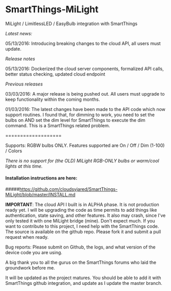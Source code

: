 # SmartThings-MiLight
MiLight / LimitlessLED / EasyBulb integration with SmartThings

*Latest news:*

05/13/2016: Introducing breaking changes to the cloud API, all users must update.

*Release notes*

05/13/2016: Dockerized the cloud server components, formalized API calls, better status checking, updated cloud endpoint

*Previous releases*

03/03/2016: A major release is being pushed out. All users must upgrade to keep functionality within the coming months.

01/03/2016: The latest changes have been made to the API code which now support routines. I found that, for dimming to work, you need to set the bulbs on AND set the dim level for SmartThings to execute the dim command. This is a SmartThings related problem.

===================

Supports: RGBW bulbs ONLY. Features supported are On / Off / Dim (1-100) / Colors

*There is no support for (the OLD) MiLight RGB-ONLY bulbs or warm/cool lights at this time.*

#### Installation instructions are here: 
#####https://github.com/cloudsyjared/SmartThings-MiLight/blob/master/INSTALL.md


**IMPORTANT**: The cloud API I built is in ALPHA phase. It is not production ready yet. I will be upgrading the code as time permits to add things like authentication, state saving, and other features. It also may crash, since I've only tested it with one MiLight bridge (mine). Don't expect much. If you want to contribute to this project, I need help with the SmartThings code. The source is available on the github repo. Please fork it and submit a pull request when ready.

Bug reports: Please submit on Github, the logs, and what version of the device code you are using.

A big thank you to all the gurus on the SmartThings forums who laid the groundwork before me.

It will be updated as the project matures. You should be able to add it with SmartThings github integration, and update as I update the master branch.
